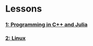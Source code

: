 ---
---

# Lessons

### [1: Programming in C++ and Julia](lessons/1-programming.md)

### [2: Linux](lessons/2-linux.md)

<!---
[Lesson 3: Building and Using Software Effectively](lessons/3-using-software.md)

[Lesson 4: Schedulers, grep/sed/awk](lessons/.md) TODO

[Lesson 5: Optimization](lessons/5-optimization.md)

[Lesson 6: Storage and Memory](lessons/6-storage-and-memory.md)

[Lesson 7: Concurrency, Parallelism, and Threading](lessons/7-parallelism.md)

[Lesson 8: Blocking and Non-Blocking Communication](lessons/8-communication.md)

[Lesson 9: SOMETHING EASY AND FUN](lessons/.md) TODO

[Lesson 10: Distributed Programming and MPI](lessons/10-mpi.md)

[Lesson 11: Applications of HPC](lessons/11-applications.md)

[Lesson 12: Accelerators](lessons/12-accelerators.md)

[Lesson 13: HPC Programming IRL](lessons/13-irl.md)
-->